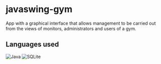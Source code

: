 # javaswing-gym
App with a graphical interface that allows management to be carried out from the views of monitors, administrators and users of a gym.

## Languages used
![Java](https://img.shields.io/badge/java-%23ED8B00.svg?style=for-the-badge&logo=openjdk&logoColor=white)
![SQLite](https://img.shields.io/badge/sqlite-%2307405e.svg?style=for-the-badge&logo=sqlite&logoColor=white)
